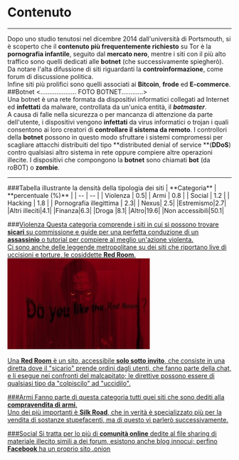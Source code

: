 # Contenuto
---
Dopo uno studio tenutosi nel dicembre 2014 dall'università di Portsmouth, si è scoperto che il **contenuto più frequentemente richiesto** su Tor è la **pornografia infantile**, seguito dal **mercato nero**, mentre i siti con il più alto traffico sono quelli dedicati alle **botnet** (che successivamente spiegherò). <br/>
Da notare l'alta difussione di siti riguardanti la **controinformazione**, come forum di discussione politica.<br/> Infine siti più prolifici sono quelli associati ai **Bitcoin**, **frode** ed **E-commerce**. 
<br/>
##Botnet
<.................... FOTO BOTNET............><br/>
Una botnet è una rete formata da dispositivi informatici collegati ad Internet ed **infettati** da malware, controllata da un'unica entità, il ***botmaster***.<br/> 
A causa di falle nella sicurezza o per mancanza di attenzione da parte dell'utente, i dispositivi vengono **infettati** da virus informatici o trojan i quali consentono ai loro creatori di **controllare il sistema da remoto**. I controllori della **botnet** possono in questo modo sfruttare i sistemi compromessi per scagliare attacchi distribuiti del tipo **distributed denial of service **(**DDoS**) contro qualsiasi altro sistema in rete oppure compiere altre operazioni illecite. I dispositivi che compongono la **botnet** sono chiamati **bot** (da roBOT) o **zombie**.

<hr />
###Tabella illustrante la densità della tipologia dei siti
| **Categoria** | **percentuale (%)** |
| -- | -- |
| Violenza | 0.5|
| Armi | 0.8 |
| Social | 1.2 |
| Hacking | 1.8 |
| Pornografia illegittima | 2.3|
| Nexus| 2.5|
|Estremismo|2.7|
|Altri illeciti|4.1|
|Finanza|6.3|
|Droga	|8.1|
|Altro|19.6|
|Non accessibili|50.1|


###<u>Violenza<u/>
Questa categoria comprende i siti in cui si possono trovare **sicari** su commissione e guide per una perfetta conduzione di un **assassinio** o tutorial per compiere al meglio un'azione violenta.<br/>
Ci sono anche delle leggende metropolitane su dei siti che riportano live di uccisioni e torture, le cosiddette **Red Room**.<br/>
![](redroom.jpg)

Una **Red Room** è un sito, accessibile **solo sotto invito**, che consiste in una diretta dove il "sicario" prende ordini dagli utenti, che fanno parte della chat, e li esegue nei confronti del malcapitato; le direttive possono essere di qualsiasi tipo da "colpiscilo" ad "uccidilo".

###<u>Armi<u/>
Fanno parte di questa categoria tutti quei siti che sono dediti alla **compravendita di armi**. <br/>
Uno dei più importanti è **Silk Road**, che in verità è specializzato più per la vendita di sostanze stupefacenti, ma di questo vi parlerò successivamente.

###<u>Social<u/>
Si tratta per lo più di **comunità online** dedite al file sharing di materiale illecito simili a dei forum, esistono anche blog innocui; perfino **Facebook** ha un proprio sito .onion
